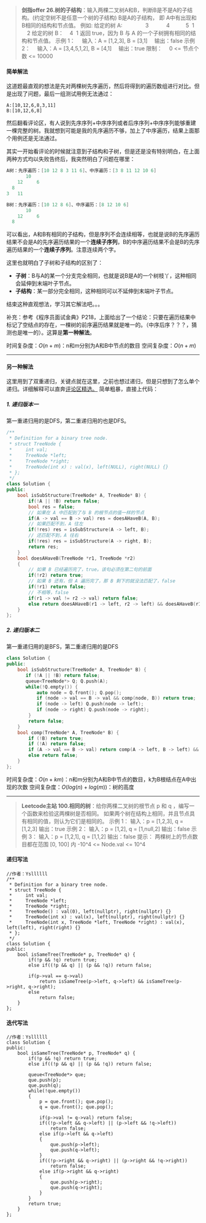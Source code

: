 #

> **剑指offer 26.树的子结构**：输入两棵二叉树A和B，判断B是不是A的子结构。(约定空树不是任意一个树的子结构)
>B是A的子结构， 即 A中有出现和B相同的结构和节点值。
>例如:
>给定的树 A:
>　　　　3　 
>　　4　　　5
> 1   　2
>给定的树 B：
>   4
> 1
>返回 true，因为 B 与 A 的一个子树拥有相同的结构和节点值。
>示例 1：
>　输入：A = [1,2,3], B = [3,1]
>　输出：false
>示例 2：
>　输入：A = [3,4,5,1,2], B = [4,1]
>　输出：true
>限制：
>　0 <= 节点个数 <= 10000

#### 简单解法

这道题最直观的想法是先对两棵树先序遍历，然后将得到的遍历数组进行对比。但是出现了问题，最后一组测试用例无法通过：

```shell
A:[10,12,6,8,3,11]
B:[10,12,6,8]
```

然后翻看评论区，有人说到先序序列+中序序列或者后序序列+中序序列能够重建一棵完整的树。我就想到可能是我的先序遍历不够，加上了中序遍历，结果上面那个用例还是无法通过。

其实一开始看评论的时候就注意到子结构和子树，但是还是没有特别明白，在上面两种方式均以失败告终后，我突然明白了问题在哪里：

```C++
A树：先序遍历：[10 12 8 3 11 6]、中序遍历：[3 8 11 12 10 6]
       10
    12     6
  8   
3   11

B树：先序遍历：[10 12 8 6]、中序遍历：[8 12 10 6]
       10
    12     6
  8
```

可以看出，A和B有相同的子结构，但是序列不会连续相等，也就是说B的先序遍历结果不会是A的先序遍历结果的一个**连续子序列**，B的中序遍历结果不会是B的先序遍历结果的一个**连续子序列**。注意连续两个字。

这里也就明白了子树和子结构的区别了：

- **子树**：B与A的某一个分支完全相同，也就是说B是A的一个树枝丫，这种相同会延伸到末端叶子节点。
- **子结构**：某一部分完全相同，这种相同可以不延伸到末端叶子节点。

结束这种直观想法，学习其它解法吧。。。

补充：参考《程序员面试金典》P218，上面给出了一个结论：只要在遍历结果中标记了空结点的存在，一棵树的前序遍历结果就是唯一的。（中序后序？？？，猜测也是唯一的）。这算是**第一种解法**。

时间复杂度：$O(n+m)$：n和m分别为A和B中节点的数目
空间复杂度：$O(n+m)$

---

#### 另一种解法

这里用到了双重递归，关键点就在这里，之前也想过递归，但是只想到了怎么单个递归。详细解释可以直奔[评论区精选。](https://leetcode-cn.com/problems/shu-de-zi-jie-gou-lcof/solution/mian-shi-ti-26-shu-de-zi-jie-gou-xian-xu-bian-li-p/)
简单粗暴，直接上代码：

##### 1. 递归版本一

第一重递归用的是DFS，第二重递归用的也是DFS。

```C++
/**
 * Definition for a binary tree node.
 * struct TreeNode {
 *     int val;
 *     TreeNode *left;
 *     TreeNode *right;
 *     TreeNode(int x) : val(x), left(NULL), right(NULL) {}
 * };
 */
class Solution {
public:
    bool isSubStructure(TreeNode* A, TreeNode* B) {
        if(!A || !B) return false;
        bool res = false;
        // 如果在 A 中匹配到了与 B 的根节点的值一样的节点
        if(A -> val == B -> val) res = doesAHaveB(A, B);
        // 如果匹配不到，A 往左
        if(!res) res = isSubStructure(A -> left, B);
        // 还匹配不到，A 往右
        if(!res) res = isSubStructure(A -> right, B);
        return res;
    }
    bool doesAHaveB(TreeNode *r1, TreeNode *r2)
    {
        // 如果 B 已经遍历完了，true。该句必须在第二句的前面
        if(!r2) return true;
        // 如果 B 还有，但 A 遍历完了，那 B 剩下的就没法匹配了，false
        if(!r1) return false;
        // 不相等，false
        if(r1 -> val != r2 -> val) return false;
        else return doesAHaveB(r1 -> left, r2 -> left) && doesAHaveB(r1 -> right, r2 -> right);
    }
};
```

##### 2. 递归版本二

第一重递归用的是BFS，第二重递归用的是DFS

```C++
class Solution {
public:
    bool isSubStructure(TreeNode* A, TreeNode* B) {
       if (!A || !B) return false;
       queue<TreeNode*> Q; Q.push(A);
       while(!Q.empty()) {
           auto node = Q.front(); Q.pop();
           if (node -> val == B -> val && comp(node, B)) return true;
           if (node -> left) Q.push(node -> left);
           if (node -> right) Q.push(node -> right); 
        }
        return false;
    }
    bool comp(TreeNode* A, TreeNode* B) {
        if (!B) return true;
        if (!A) return false;
        if (A -> val == B -> val) return comp(A -> left, B -> left) && comp(A -> right, B -> right);
        else return false;
    }
};
```

时间复杂度：$O(n+km)$：n和m分别为A和B中节点的数目，k为B根结点在A中出现的次数
空间复杂度：$O(log(n)+log(m))$：树的高度

---

>**Leetcode主站 100.相同的树**：给你两棵二叉树的根节点 p 和 q ，编写一个函数来检验这两棵树是否相同。
如果两个树在结构上相同，并且节点具有相同的值，则认为它们是相同的。
示例 1：
输入：p = [1,2,3], q = [1,2,3]
输出：true
示例 2：
输入：p = [1,2], q = [1,null,2]
输出：false
示例 3：
输入：p = [1,2,1], q = [1,1,2]
输出：false
提示：
两棵树上的节点数目都在范围 [0, 100] 内
-10^4 <= Node.val <= 10^4

#### 递归写法

```C++{.line-numbers}
//作者：Ysllllll
/**
 * Definition for a binary tree node.
 * struct TreeNode {
 *     int val;
 *     TreeNode *left;
 *     TreeNode *right;
 *     TreeNode() : val(0), left(nullptr), right(nullptr) {}
 *     TreeNode(int x) : val(x), left(nullptr), right(nullptr) {}
 *     TreeNode(int x, TreeNode *left, TreeNode *right) : val(x), left(left), right(right) {}
 * };
 */
class Solution {
public:
    bool isSameTree(TreeNode* p, TreeNode* q) {
        if(!p && !q) return true;
        else if((!p && q) || (p && !q)) return false;

        if(p->val == q->val)
            return isSameTree(p->left, q->left) && isSameTree(p->right, q->right);
        else
            return false;
    }
};
```

#### 迭代写法

```C++{.line-numbers}
//作者：Ysllllll
class Solution {
public:
    bool isSameTree(TreeNode* p, TreeNode* q) {
        if(!p && !q) return true;
        else if((!p && q) || (p && !q)) return false;

        queue<TreeNode*> que;
        que.push(p);
        que.push(q);
        while(!que.empty())
        {
            p = que.front(); que.pop();
            q = que.front(); que.pop();

            if(p->val != q->val) return false;
            if((!p->left && q->left) || (p->left && !q->left))
                return false;
            else if(p->left && q->left)
            {
                que.push(p->left);
                que.push(q->left);
            }
            if((!p->right && q->right) || (p->right && !q->right))
                return false;
            else if(p->right && q->right)
            {
                que.push(p->right);
                que.push(q->right);
            }
        }
        return true;
    }
};
```